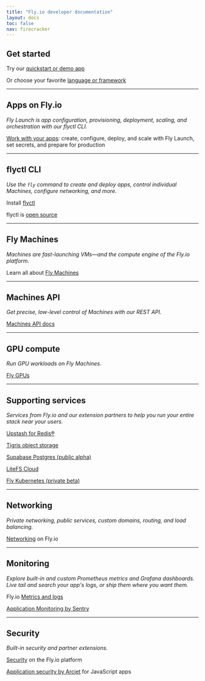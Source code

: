 ```yaml
---
title: "Fly.io developer documentation"
layout: docs
toc: false
nav: firecracker
---
```


<div class="index-page">

## Get started

Try our [quickstart or demo app](/docs/getting-started/)

Or choose your favorite [language or framework](/docs/getting-started/get-started-by-framework/)

---

## Apps on Fly.io

_Fly Launch is app configuration, provisioning, deployment, scaling, and orchestration with our flyctl CLI._

[Work with your apps](/docs/apps/): create, configure, deploy, and scale with Fly Launch, set secrets, and prepare for production

---

## flyctl CLI

_Use the `fly` command to create and deploy apps, control individual Machines, configure networking, and more._

Install [flyctl](/docs/flyctl/install)

flyctl is [open source](https://github.com/superfly/flyctl+external)

---

## Fly Machines

_Machines are fast-launching VMs—and the compute engine of the Fly.io platform._

Learn all about [Fly Machines](/docs/machines/)

---

## Machines API

_Get precise, low-level control of Machines with our REST API._

[Machines API docs](/docs/machines/api/)

---

## GPU compute

_Run GPU workloads on Fly Machines._

[Fly GPUs](/docs/gpus/)

---

## Supporting services

_Services from Fly.io and our extension partners to help you run your entire stack near your users._

[Upstash for Redis®](/docs/reference/redis/)

[Tigris object storage](/docs/reference/tigris/)

[Supabase Postgres (public alpha)](/docs/reference/supabase/)

[LiteFS Cloud](/docs/litefs/cloud-backups/)

[Fly Kubernetes (private beta)](/docs/kubernetes/fks-quickstart/)

---

## Networking

_Private networking, public services, custom domains, routing, and load balancing._

[Networking](/docs/networking/) on Fly.io

---

## Monitoring

_Explore built-in and custom Prometheus metrics and Grafana dashboards. Live tail and search your app's logs, or ship them where you want them._

Fly.io [Metrics and logs](/docs/metrics-and-logs/)

[Application Monitoring by Sentry](/docs/reference/sentry/)

---

## Security

_Built-in security and partner extensions._

[Security](/docs/security/#fly-io-platform-security) on the Fly.io platform

[Application security by Arcjet](/docs/reference/arcjet/) for JavaScript apps

</div>
